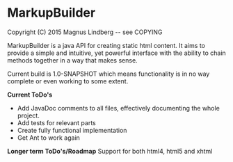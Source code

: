 # MarkupBuilder #

Copyright (C) 2015 Magnus Lindberg -- see COPYING

MarkupBuilder is a java API for creating static html content. It aims to provide a simple and intuitive, yet powerful interface
with the ability to chain methods together in a way that makes sense.

Current build is 1.0-SNAPSHOT which means functionality is in no way complete or even working to some extent.

**Current ToDo's**
* Add JavaDoc comments to all files, effectively documenting the whole project.
* Add tests for relevant parts
* Create fully functional implementation
* Get Ant to work again

**Longer term ToDo's/Roadmap**
Support for both html4, html5 and xhtml 
